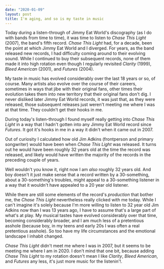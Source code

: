 ```yaml
---
date: "2020-01-09"
layout: post
title: I'm aging, and so is my taste in music
---
```


Today during a listen-through of Jimmy Eat World's discography (as I do with bands from time to time), it was time to listen to *Chase This Light* (2007), the band's fifth record. *Chase This Light* had, for a decade, been the point at which Jimmy Eat World and I diverged. For years, as the band released new records, I had difficulty coming around to their evolving sound. While I continued to buy their subsequent records, none of them made it into high rotation even though I regularly revisited *Clarity* (1999), *Bleed American* (2001), and *Futures* (2004). 

My taste in music has evolved considerably over the last 18 years or so, of course. Many artists also evolve over the course of their careers, sometimes in ways that jibe with their original fans, other times their evolution takes them into new territory that their original fans don't dig. I never disliked later Jimmy Eat World records, it was just that, as they were released, those subsequent releases just weren't meeting me where I was at that time. They couldn't get their hooks in me. 

During today's listen-through I found myself really getting into *Chase This Light* in a way that I hadn't gotten into any Jimmy Eat World record since *Futures*. It got it's hooks in me in a way it didn't when it came out in 2007.

Out of curiosity I calculated how old Jim Adkins (frontperson and primary songwriter) would have been when *Chase This Light* was released. It turns out he would have been roughly 32 years old at the time the record was released, and likely would have written the majority of the records in the preceding couple of years. 

Well wouldn't you know it, right now I am *also* roughly 32 years old. And boy doesn't it just make sense that a record written by a 30-something, about a 30-something's troubles, might appeal to a 30-something listener in a way that it wouldn't have appealed to a 20 year old listener.

While there are still some elements of the record's *production* that bother me, the  *Chase This Light* nevertheless really clicked with me today. While I can't imagine it's solely because I'm more willing to listen to 32 year old Jim Adkins now than I was 13 years ago, I have to assume that's a large part of what's at play. My musical tastes have evolved considerably over that time, becoming considerably broader, and I am much less of a pretentious asshole (because boy, in my teens and early 20s I was often a real pretentious asshole). So too have my life circumstances and the emotional landscape I inhabit changed. 

*Chase This Light* didn't meet me where I was in 2007, but it seems to be meeting me where I am in 2020. I don't mind that one bit, because adding *Chase This Light* to my rotation doesn't mean I like *Clarity*, *Bleed American*, and *Futures* any less, it's just more music for the listenin'!.


